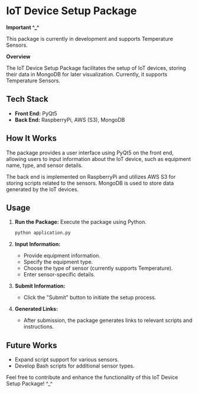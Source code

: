 # IoT Device Setup Package

**Important ^_^**

This package is currently in development and supports Temperature Sensors.

**Overview**

The IoT Device Setup Package facilitates the setup of IoT devices, storing their data in MongoDB for later visualization. Currently, it supports Temperature Sensors.

## Tech Stack

- **Front End:** PyQt5
- **Back End:** RaspberryPi, AWS (S3), MongoDB

## How It Works

The package provides a user interface using PyQt5 on the front end, allowing users to input information about the IoT device, such as equipment name, type, and sensor details.

The back end is implemented on RaspberryPi and utilizes AWS S3 for storing scripts related to the sensors. MongoDB is used to store data generated by the IoT devices.

## Usage

1. **Run the Package:** Execute the package using Python.
   ```bash
   python application.py
   ```

2. **Input Information:**
   - Provide equipment information.
   - Specify the equipment type.
   - Choose the type of sensor (currently supports Temperature).
   - Enter sensor-specific details.

3. **Submit Information:**
   - Click the "Submit" button to initiate the setup process.

4. **Generated Links:**
   - After submission, the package generates links to relevant scripts and instructions.

## Future Works

- Expand script support for various sensors.
- Develop Bash scripts for additional sensor types.

Feel free to contribute and enhance the functionality of this IoT Device Setup Package! ^_^